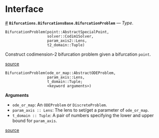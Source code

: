 
<a id='Interface-1'></a>

# Interface

<a id='Bifurcations.BifurcationsBase.BifurcationProblem' href='#Bifurcations.BifurcationsBase.BifurcationProblem'>#</a>
**`Bifurcations.BifurcationsBase.BifurcationProblem`** &mdash; *Type*.



```
BifurcationProblem(point::AbstractSpecialPoint,
                   solver::Codim1Solver,
                   param_axis2::Lens,
                   t2_domain::Tuple)
```

Construct codimension-2 bifurcation problem given a bifurcation `point`.


<a target='_blank' href='https://github.com/tkf/Bifurcations.jl/blob/8d795572e34a1212e4addf7707dfc5ddc7834ce6/src/codim2/problem.jl#L9-L17' class='documenter-source'>source</a><br>


```
BifurcationProblem(ode_or_map::AbstractODEProblem,
                   param_axis::Lens,
                   t_domain::Tuple;
                   <keyword arguments>)
```

**Arguments**

  * `ode_or_map`: An `ODEProblem` or `DiscreteProblem`.
  * `param_axis :: Lens`: The lens to set/get a parameter of `ode_or_map`.
  * `t_domain :: Tuple`: A pair of numbers specifying the lower and upper bound for `param_axis`.


<a target='_blank' href='https://github.com/tkf/Bifurcations.jl/blob/8d795572e34a1212e4addf7707dfc5ddc7834ce6/src/diffeq.jl#L34-L45' class='documenter-source'>source</a><br>

